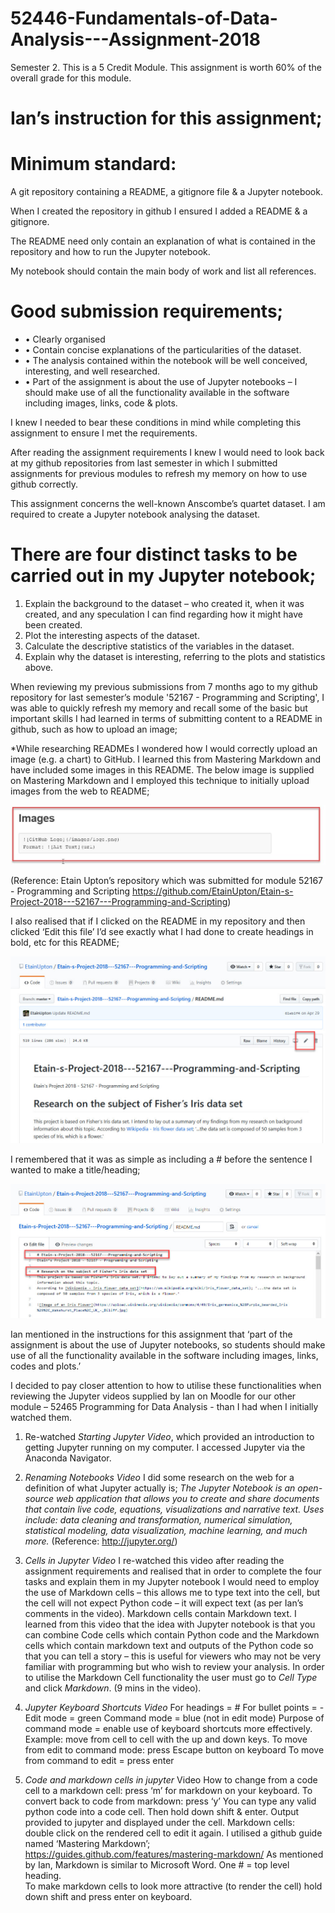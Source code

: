 # 52446-Fundamentals-of-Data-Analysis---Assignment-2018
Semester 2. This is a 5 Credit Module. This assignment is worth 60% of the overall grade for this module.

# Ian’s instruction for this assignment;

# Minimum standard:
A git repository containing a README, a gitignore file & a Jupyter notebook. 

When I created the repository in github I ensured I added a README & a gitignore.

The README need only contain an explanation of what is contained in the repository and how to run the Jupyter notebook.

My notebook should contain the main body of work and list all references.

# Good submission requirements;
- •	Clearly organised
- •	Contain concise explanations of the particularities of the dataset.
- •	The analysis contained within the notebook will be well conceived, interesting, and well researched.
- •	Part of the assignment is about the use of Jupyter notebooks – I should make use of all the functionality available in the software including images, links, code & plots.

I knew I needed to bear these conditions in mind while completing this assignment to ensure I met the requirements.

After reading the assignment requirements I knew I would need to look back at my github repositories from last semester in which I submitted assignments for previous modules to refresh my memory on how to use github correctly.  

This assignment concerns the well-known Anscombe’s quartet dataset. I am required to create a Jupyter notebook analysing the dataset. 

# There are four distinct tasks to be carried out in my Jupyter notebook;
1.	Explain the background to the dataset – who created it, when it was created, and any speculation I can find regarding how it might have been created.
2.	Plot the interesting aspects of the dataset.
3.	Calculate the descriptive statistics of the variables in the dataset.
4.	Explain why the dataset is interesting, referring to the plots and statistics above. 

When reviewing my previous submissions from 7 months ago to my github repository for last semester’s module '52167 - Programming and Scripting', I was able to quickly refresh my memory and recall some of the basic but important skills I had learned in terms of submitting content to a README in github, such as how to upload an image;

*While researching READMEs I wondered how I would correctly upload an image (e.g. a chart) to GitHub. I learned this from Mastering Markdown and have included some images in this README. The below image is supplied on Mastering Markdown and I employed this technique to initially upload images from the web to README;

![Screenshot](HowToUploadImagesInREADME.jpg)
 
(Reference: Etain Upton’s repository which was submitted for module 52167 - Programming and Scripting https://github.com/EtainUpton/Etain-s-Project-2018---52167---Programming-and-Scripting)

I also realised that if I clicked on the README in my repository and then clicked ‘Edit this file’ I’d see exactly what I had done to create headings in bold, etc for this README;
 
![Screenshot](ScreenshotDisplayingEdit.jpg)

I remembered that it was as simple as including a # before the sentence I wanted to make a title/heading;
 
![Screenshot](EtainsPreviousREADME.jpg)

Ian mentioned in the instructions for this assignment that ‘part of the assignment is about the use of Jupyter notebooks, so students should make use of all the functionality available in the software including images, links, codes and plots.’ 

I decided to pay closer attention to how to utilise these functionalities when reviewing the Jupyter videos supplied by Ian on Moodle for our other module – 52465 Programming for Data Analysis - than I had when I initially watched them.

1.	Re-watched *Starting Jupyter Video*, which provided an introduction to getting Jupyter running on my computer. I accessed Jupyter via the Anaconda Navigator.
 
2.	*Renaming Notebooks Video*
I did some research on the web for a definition of what Jupyter actually is;
*The Jupyter Notebook is an open-source web application that allows you to create and share documents that contain live code, equations, visualizations and narrative text. Uses include: data cleaning and transformation, numerical simulation, statistical modeling, data visualization, machine learning, and much more.* (Reference: http://jupyter.org/)

3.	*Cells in Jupyter Video*
I re-watched this video after reading the assignment requirements and realised that in order to complete the four tasks and explain them in my Jupyter notebook I would need to employ the use of Markdown cells – this allows me to type text into the cell, but the cell will not expect Python code – it will expect text (as per Ian’s comments in the video). 
Markdown cells contain Markdown text. 
I learned from this video that the idea with Jupyter notebook is that you can combine Code cells which contain Python code and the Markdown cells which contain markdown text and outputs of  the Python code so that you can tell a story – this is useful for viewers who may not be very familiar with programming but who wish to review your analysis. 
In order to utilise the Markdown Cell functionality the user must go to *Cell Type* and click *Markdown*. (9 mins in the video).

4.	*Jupyter Keyboard Shortcuts Video*
For headings = #
For bullet points = -
Edit mode = green
Command mode = blue (not in edit mode) 
Purpose of command mode = enable use of keyboard shortcuts more effectively. Example: move from cell to cell with the up and down keys.
To move from edit to command mode: press Escape button on keyboard
To move from command to edit = press enter

5.	*Code and markdown cells in jupyter* Video
How to change from a code cell to a markdown cell: press ‘m’ for markdown on your keyboard.
To convert back to code from markdown: press ‘y’
You can type any valid python code into a code cell. Then hold down shift & enter. Output provided to jupyter and displayed under the cell.
Markdown cells: double click on the rendered cell to edit it again.
I utilised a github guide named ‘Mastering Markdown’; https://guides.github.com/features/mastering-markdown/
As mentioned by Ian, Markdown is similar to Microsoft Word.
One # = top level heading.	
To make markdown cells to look more attractive (to render the cell) hold down shift and press enter on keyboard.


